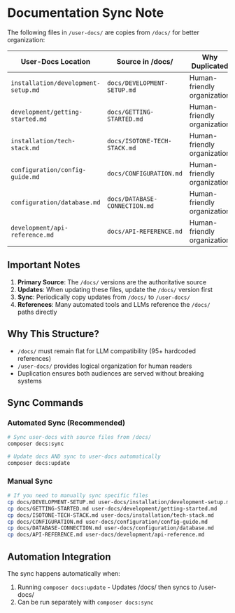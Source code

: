 # Documentation Sync Note

The following files in `/user-docs/` are copies from `/docs/` for better organization:

| User-Docs Location | Source in /docs/ | Why Duplicated |
|-------------------|------------------|----------------|
| `installation/development-setup.md` | `docs/DEVELOPMENT-SETUP.md` | Human-friendly organization |
| `development/getting-started.md` | `docs/GETTING-STARTED.md` | Human-friendly organization |
| `installation/tech-stack.md` | `docs/ISOTONE-TECH-STACK.md` | Human-friendly organization |
| `configuration/config-guide.md` | `docs/CONFIGURATION.md` | Human-friendly organization |
| `configuration/database.md` | `docs/DATABASE-CONNECTION.md` | Human-friendly organization |
| `development/api-reference.md` | `docs/API-REFERENCE.md` | Human-friendly organization |

## Important Notes

1. **Primary Source**: The `/docs/` versions are the authoritative source
2. **Updates**: When updating these files, update the `/docs/` version first
3. **Sync**: Periodically copy updates from `/docs/` to `/user-docs/`
4. **References**: Many automated tools and LLMs reference the `/docs/` paths directly

## Why This Structure?

- `/docs/` must remain flat for LLM compatibility (95+ hardcoded references)
- `/user-docs/` provides logical organization for human readers
- Duplication ensures both audiences are served without breaking systems

## Sync Commands

### Automated Sync (Recommended)

```bash
# Sync user-docs with source files from /docs/
composer docs:sync

# Update docs AND sync to user-docs automatically
composer docs:update
```

### Manual Sync

```bash
# If you need to manually sync specific files
cp docs/DEVELOPMENT-SETUP.md user-docs/installation/development-setup.md
cp docs/GETTING-STARTED.md user-docs/development/getting-started.md
cp docs/ISOTONE-TECH-STACK.md user-docs/installation/tech-stack.md
cp docs/CONFIGURATION.md user-docs/configuration/config-guide.md
cp docs/DATABASE-CONNECTION.md user-docs/configuration/database.md
cp docs/API-REFERENCE.md user-docs/development/api-reference.md
```

## Automation Integration

The sync happens automatically when:
1. Running `composer docs:update` - Updates /docs/ then syncs to /user-docs/
2. Can be run separately with `composer docs:sync`

